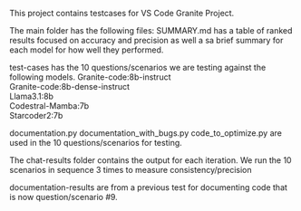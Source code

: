 This project contains testcases for VS Code Granite Project.

The main folder has the following files:
SUMMARY.md has a table of ranked results focused on accuracy and precision as well a sa brief summary for each model for how well they performed.

test-cases has the 10 questions/scenarios we are testing against the following models.
Granite-code:8b-instruct 	
Granite-code:8b-dense-instruct 	
Llama3.1:8b 	
Codestral-Mamba:7b 	
Starcoder2:7b

documentation.py documentation_with_bugs.py code_to_optimize.py are used in the 10 questions/scenarios for testing.

The chat-results folder contains the output for each iteration. We run the 10 scenarios in sequence 3 times to measure consistency/precision

documentation-results are from a previous test for documenting code that is now question/scenario #9.

